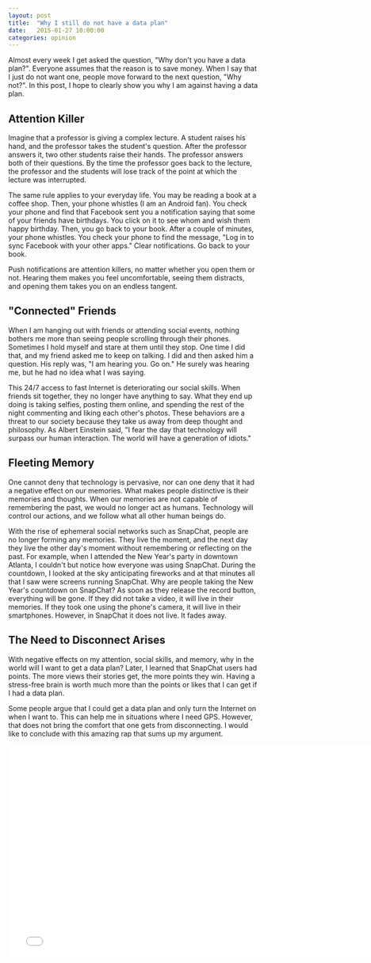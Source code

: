 ```yaml
---
layout: post
title:  "Why I still do not have a data plan"
date:   2015-01-27 10:00:00
categories: opinion
---
```


Almost every week I get asked the question, "Why don't you have a data plan?". Everyone assumes that the reason is to save money. When I say that I just do not want one, people move forward to the next question, "Why not?". In this post, I hope to clearly show you why I am against having a data plan.

Attention Killer
----------------
Imagine that a professor is giving a complex lecture. A student raises his hand, and the professor takes the student's question. After the professor answers it, two other students raise their hands. The professor answers both of their questions. By the time the professor goes back to the lecture, the professor and the students will lose track of the point at which the lecture was interrupted.

The same rule applies to your everyday life. You may be reading a book at a coffee shop. Then, your phone whistles (I am an Android fan). You check your phone and find that Facebook sent you a notification saying that some of your friends have birthdays. You click on it to see whom and wish them happy birthday. Then, you go back to your book. After a couple of minutes, your phone whistles. You check your phone to find the message, "Log in to sync Facebook with your other apps." Clear notifications. Go back to your book.

Push notifications are attention killers, no matter whether you open them or not. Hearing them makes you feel uncomfortable, seeing them distracts, and opening them takes you on an endless tangent.

"Connected" Friends
-------------------
When I am hanging out with friends or attending social events, nothing bothers me more than seeing people scrolling through their phones. Sometimes I hold myself and stare at them until they stop. One time I did that, and my friend asked me to keep on talking. I did and then asked him a question. His reply was, "I am hearing you. Go on." He surely was hearing me, but he had no idea what I was saying.

This 24/7 access to fast Internet is deteriorating our social skills. When friends sit together, they no longer have anything to say. What they end up doing is taking selfies, posting them online, and spending the rest of the night commenting and liking each other's photos. These behaviors are a threat to our society because they take us away from deep thought and philosophy. As Albert Einstein said, "I fear the day that technology will surpass our human interaction. The world will have a generation of idiots."

Fleeting Memory
---------------
One cannot deny that technology is pervasive, nor can one deny that it had a negative effect on our memories. What makes people distinctive is their memories and thoughts. When our memories are not capable of remembering the past, we would no longer act as humans. Technology will control our actions, and we follow what all other human beings do.

With the rise of ephemeral social networks such as SnapChat, people are no longer forming any memories. They live the moment, and the next day they live the other day's moment without remembering or reflecting on the past. For example, when I attended the New Year's party in downtown Atlanta, I couldn't but notice how everyone was using SnapChat. During the countdown, I looked at the sky anticipating fireworks and at that minutes all that I saw were screens running SnapChat. Why are people taking the New Year's countdown on SnapChat? As soon as they release the record button, everything will be gone. If they did not take a video, it will live in their memories. If they took one using the phone's camera, it will live in their smartphones. However, in SnapChat it does not live. It fades away.

The Need to Disconnect Arises
-----------------------------
With negative effects on my attention, social skills, and memory, why in the world will I want to get a data plan? Later, I learned that SnapChat users had points. The more views their stories get, the more points they win. Having a stress-free brain is worth much more than the points or likes that I can get if I had a data plan.

Some people argue that I could get a data plan and only turn the Internet on when I want to. This can help me in situations where I need GPS. However, that does not bring the comfort that one gets from disconnecting. I would like to conclude with this amazing rap that sums up my argument.

<iframe class="youtube-video" width="760" height="428" src="//www.youtube.com/embed/dRl8EIhrQjQ" frameborder="0" allowfullscreen></iframe>

